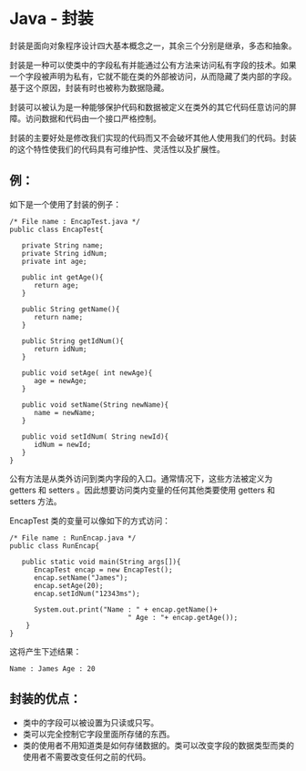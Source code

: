 # Java - 封装

封装是面向对象程序设计四大基本概念之一，其余三个分别是继承，多态和抽象。

封装是一种可以使类中的字段私有并能通过公有方法来访问私有字段的技术。如果一个字段被声明为私有，它就不能在类的外部被访问，从而隐藏了类内部的字段。基于这个原因，封装有时也被称为数据隐藏。

封装可以被认为是一种能够保护代码和数据被定义在类外的其它代码任意访问的屏障。访问数据和代码由一个接口严格控制。

封装的主要好处是修改我们实现的代码而又不会破坏其他人使用我们的代码。封装的这个特性使我们的代码具有可维护性、灵活性以及扩展性。

## 例：

如下是一个使用了封装的例子：

```
/* File name : EncapTest.java */
public class EncapTest{

   private String name;
   private String idNum;
   private int age;

   public int getAge(){
      return age;
   }

   public String getName(){
      return name;
   }

   public String getIdNum(){
      return idNum;
   }

   public void setAge( int newAge){
      age = newAge;
   }

   public void setName(String newName){
      name = newName;
   }

   public void setIdNum( String newId){
      idNum = newId;
   }
}
```

公有方法是从类外访问到类内字段的入口。通常情况下，这些方法被定义为 getters 和 setters 。因此想要访问类内变量的任何其他类要使用 getters 和 setters 方法。

EncapTest 类的变量可以像如下的方式访问：

```
/* File name : RunEncap.java */
public class RunEncap{

   public static void main(String args[]){
      EncapTest encap = new EncapTest();
      encap.setName("James");
      encap.setAge(20);
      encap.setIdNum("12343ms");

      System.out.print("Name : " + encap.getName()+ 
                             " Age : "+ encap.getAge());
    }
}
```

这将产生下述结果：
```
Name : James Age : 20
```

## 封装的优点：
- 类中的字段可以被设置为只读或只写。
- 类可以完全控制它字段里面所存储的东西。
- 类的使用者不用知道类是如何存储数据的。类可以改变字段的数据类型而类的使用者不需要改变任何之前的代码。

